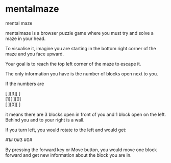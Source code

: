 mentalmaze
==========

mental maze

mentalmaze is a browser puzzle game where you must try and solve a maze in your head. 

To visualise it, imagine you are starting in the bottom right corner of the maze and you face upward. 

Your goal is to reach the top left corner of the maze to escape it.

The only information you have is the number of blocks open next to you.

If the numbers are

[ ][3][ ]<br>
[1][ ][0]<br>
[ ][0][ ]<br>

it means there are 3 blocks open in front of you and 1 block open on the left. 
Behind you and to your right is a wall.

If you turn left, you would rotate to the left and would get:

#1#
0#3
#0#

By pressing the forward key or Move button, you would move one block forward and get new information about the block you are in.
